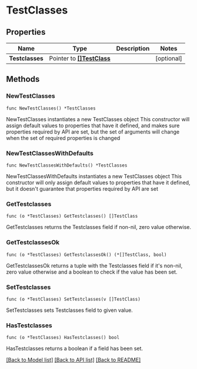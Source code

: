 # TestClasses

## Properties

Name | Type | Description | Notes
------------ | ------------- | ------------- | -------------
**Testclasses** | Pointer to [**[]TestClass**](TestClass.md) |  | [optional] 

## Methods

### NewTestClasses

`func NewTestClasses() *TestClasses`

NewTestClasses instantiates a new TestClasses object
This constructor will assign default values to properties that have it defined,
and makes sure properties required by API are set, but the set of arguments
will change when the set of required properties is changed

### NewTestClassesWithDefaults

`func NewTestClassesWithDefaults() *TestClasses`

NewTestClassesWithDefaults instantiates a new TestClasses object
This constructor will only assign default values to properties that have it defined,
but it doesn't guarantee that properties required by API are set

### GetTestclasses

`func (o *TestClasses) GetTestclasses() []TestClass`

GetTestclasses returns the Testclasses field if non-nil, zero value otherwise.

### GetTestclassesOk

`func (o *TestClasses) GetTestclassesOk() (*[]TestClass, bool)`

GetTestclassesOk returns a tuple with the Testclasses field if it's non-nil, zero value otherwise
and a boolean to check if the value has been set.

### SetTestclasses

`func (o *TestClasses) SetTestclasses(v []TestClass)`

SetTestclasses sets Testclasses field to given value.

### HasTestclasses

`func (o *TestClasses) HasTestclasses() bool`

HasTestclasses returns a boolean if a field has been set.


[[Back to Model list]](../README.md#documentation-for-models) [[Back to API list]](../README.md#documentation-for-api-endpoints) [[Back to README]](../README.md)


